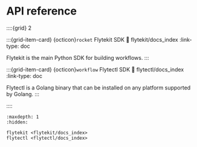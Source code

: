 # API reference


::::{grid} 2

:::{grid-item-card} {octicon}`rocket` Flytekit SDK
:link: flytekit/docs_index
:link-type: doc

Flytekit is the main Python SDK for building workflows.
:::

:::{grid-item-card} {octicon}`workflow` Flytectl SDK
:link: flytectl/docs_index
:link-type: doc

Flytectl is a Golang binary that can be installed on any platform supported by Golang.
:::

::::

```{toctree}
:maxdepth: 1
:hidden:

flytekit <flytekit/docs_index>
flytectl <flytectl/docs_index>
```